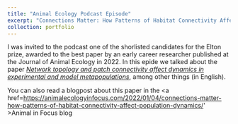 ```yaml
---
title: "Animal Ecology Podcast Episode"
excerpt: "Connections Matter: How Patterns of Habitat Connectivity Affect Population Dynamics  <a href=https://open.spotify.com/episode/4B8WVMHMBMzsuCspiJI6g8?si=ATT9MnHdSf6y07XFWmTBtw'> <br/><img src='/images/Elton_prize_podcast.png'> </a>"
collection: portfolio
---
```


I was invited to the podcast one of the shorlisted candidates for the Elton prize, awarded to the best paper by an early career researcher published at the Journal of Animal Ecology in 2022. In this epide we talked about the paper <a href='https://besjournals.onlinelibrary.wiley.com/doi/epdf/10.1111/1365-2656.13647'> *Network topology and patch connectivity affect dynamics in experimental and model metapopulations*</a>, among other things (in English).

You can also read a blogpost about this paper in the  <a href=https://animalecologyinfocus.com/2022/01/04/connections-matter-how-patterns-of-habitat-connectivity-affect-population-dynamics/' >Animal in Focus</a>  blog
